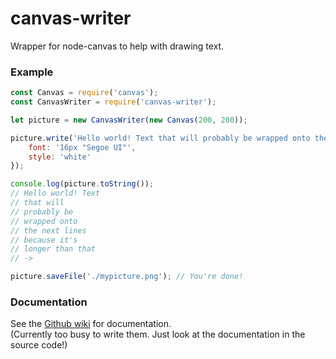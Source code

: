 # canvas-writer
Wrapper for node-canvas to help with drawing text.

### Example
```js
const Canvas = require('canvas');
const CanvasWriter = require('canvas-writer');

let picture = new CanvasWriter(new Canvas(200, 200));

picture.write('Hello world! Text that will probably be wrapped onto the next lines because it\'s longer than that -> ', 80, {
    font: '16px "Segoe UI"',
    style: 'white'
});

console.log(picture.toString());
// Hello world! Text
// that will
// probably be
// wrapped onto
// the next lines
// because it's
// longer than that
// ->

picture.saveFile('./mypicture.png'); // You're done!
```

### Documentation
See the [Github wiki](https://github.com/1Computer1/canvas-writer/wiki) for documentation.  
(Currently too busy to write them. Just look at the documentation in the source code!)